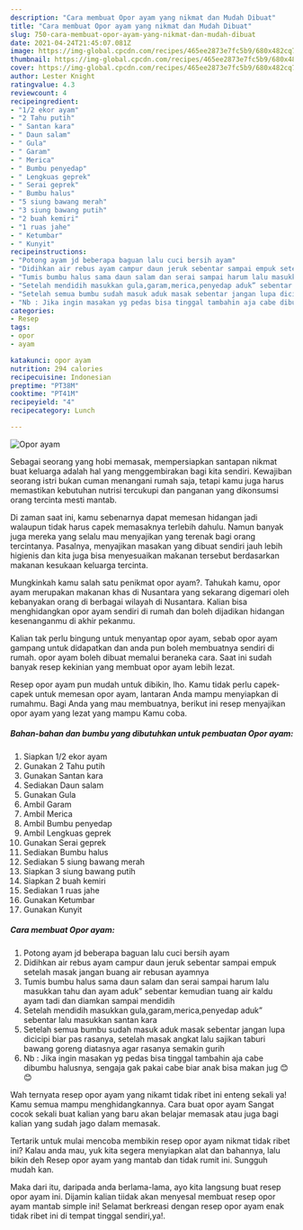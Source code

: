 ```yaml
---
description: "Cara membuat Opor ayam yang nikmat dan Mudah Dibuat"
title: "Cara membuat Opor ayam yang nikmat dan Mudah Dibuat"
slug: 750-cara-membuat-opor-ayam-yang-nikmat-dan-mudah-dibuat
date: 2021-04-24T21:45:07.081Z
image: https://img-global.cpcdn.com/recipes/465ee2873e7fc5b9/680x482cq70/opor-ayam-foto-resep-utama.jpg
thumbnail: https://img-global.cpcdn.com/recipes/465ee2873e7fc5b9/680x482cq70/opor-ayam-foto-resep-utama.jpg
cover: https://img-global.cpcdn.com/recipes/465ee2873e7fc5b9/680x482cq70/opor-ayam-foto-resep-utama.jpg
author: Lester Knight
ratingvalue: 4.3
reviewcount: 4
recipeingredient:
- "1/2 ekor ayam"
- "2 Tahu putih"
- " Santan kara"
- " Daun salam"
- " Gula"
- " Garam"
- " Merica"
- " Bumbu penyedap"
- " Lengkuas geprek"
- " Serai geprek"
- " Bumbu halus"
- "5 siung bawang merah"
- "3 siung bawang putih"
- "2 buah kemiri"
- "1 ruas jahe"
- " Ketumbar"
- " Kunyit"
recipeinstructions:
- "Potong ayam jd beberapa baguan lalu cuci bersih ayam"
- "Didihkan air rebus ayam campur daun jeruk sebentar sampai empuk setelah masak jangan buang air rebusan ayamnya"
- "Tumis bumbu halus sama daun salam dan serai sampai harum lalu masukkan tahu dan ayam aduk” sebentar kemudian tuang air kaldu ayam tadi dan diamkan sampai mendidih"
- "Setelah mendidih masukkan gula,garam,merica,penyedap aduk” sebentar lalu masukkan santan kara"
- "Setelah semua bumbu sudah masuk aduk masak sebentar jangan lupa dicicipi biar pas rasanya, setelah masak angkat lalu sajikan taburi bawang goreng diatasnya agar rasanya semakin gurih"
- "Nb : Jika ingin masakan yg pedas bisa tinggal tambahin aja cabe dibumbu halusnya, sengaja gak pakai cabe biar anak bisa makan jug 😊😊"
categories:
- Resep
tags:
- opor
- ayam

katakunci: opor ayam 
nutrition: 294 calories
recipecuisine: Indonesian
preptime: "PT38M"
cooktime: "PT41M"
recipeyield: "4"
recipecategory: Lunch

---
```



![Opor ayam](https://img-global.cpcdn.com/recipes/465ee2873e7fc5b9/680x482cq70/opor-ayam-foto-resep-utama.jpg)

Sebagai seorang yang hobi memasak, mempersiapkan santapan nikmat buat keluarga adalah hal yang menggembirakan bagi kita sendiri. Kewajiban seorang istri bukan cuman menangani rumah saja, tetapi kamu juga harus memastikan kebutuhan nutrisi tercukupi dan panganan yang dikonsumsi orang tercinta mesti mantab.

Di zaman  saat ini, kamu sebenarnya dapat memesan hidangan jadi walaupun tidak harus capek memasaknya terlebih dahulu. Namun banyak juga mereka yang selalu mau menyajikan yang terenak bagi orang tercintanya. Pasalnya, menyajikan masakan yang dibuat sendiri jauh lebih higienis dan kita juga bisa menyesuaikan makanan tersebut berdasarkan makanan kesukaan keluarga tercinta. 



Mungkinkah kamu salah satu penikmat opor ayam?. Tahukah kamu, opor ayam merupakan makanan khas di Nusantara yang sekarang digemari oleh kebanyakan orang di berbagai wilayah di Nusantara. Kalian bisa menghidangkan opor ayam sendiri di rumah dan boleh dijadikan hidangan kesenanganmu di akhir pekanmu.

Kalian tak perlu bingung untuk menyantap opor ayam, sebab opor ayam gampang untuk didapatkan dan anda pun boleh membuatnya sendiri di rumah. opor ayam boleh dibuat memalui beraneka cara. Saat ini sudah banyak resep kekinian yang membuat opor ayam lebih lezat.

Resep opor ayam pun mudah untuk dibikin, lho. Kamu tidak perlu capek-capek untuk memesan opor ayam, lantaran Anda mampu menyiapkan di rumahmu. Bagi Anda yang mau membuatnya, berikut ini resep menyajikan opor ayam yang lezat yang mampu Kamu coba.

<!--inarticleads1-->

##### Bahan-bahan dan bumbu yang dibutuhkan untuk pembuatan Opor ayam:

1. Siapkan 1/2 ekor ayam
1. Gunakan 2 Tahu putih
1. Gunakan  Santan kara
1. Sediakan  Daun salam
1. Gunakan  Gula
1. Ambil  Garam
1. Ambil  Merica
1. Ambil  Bumbu penyedap
1. Ambil  Lengkuas geprek
1. Gunakan  Serai geprek
1. Sediakan  Bumbu halus
1. Sediakan 5 siung bawang merah
1. Siapkan 3 siung bawang putih
1. Siapkan 2 buah kemiri
1. Sediakan 1 ruas jahe
1. Gunakan  Ketumbar
1. Gunakan  Kunyit




<!--inarticleads2-->

##### Cara membuat Opor ayam:

1. Potong ayam jd beberapa baguan lalu cuci bersih ayam
1. Didihkan air rebus ayam campur daun jeruk sebentar sampai empuk setelah masak jangan buang air rebusan ayamnya
1. Tumis bumbu halus sama daun salam dan serai sampai harum lalu masukkan tahu dan ayam aduk” sebentar kemudian tuang air kaldu ayam tadi dan diamkan sampai mendidih
1. Setelah mendidih masukkan gula,garam,merica,penyedap aduk” sebentar lalu masukkan santan kara
1. Setelah semua bumbu sudah masuk aduk masak sebentar jangan lupa dicicipi biar pas rasanya, setelah masak angkat lalu sajikan taburi bawang goreng diatasnya agar rasanya semakin gurih
1. Nb : Jika ingin masakan yg pedas bisa tinggal tambahin aja cabe dibumbu halusnya, sengaja gak pakai cabe biar anak bisa makan jug 😊😊




Wah ternyata resep opor ayam yang nikamt tidak ribet ini enteng sekali ya! Kamu semua mampu menghidangkannya. Cara buat opor ayam Sangat cocok sekali buat kalian yang baru akan belajar memasak atau juga bagi kalian yang sudah jago dalam memasak.

Tertarik untuk mulai mencoba membikin resep opor ayam nikmat tidak ribet ini? Kalau anda mau, yuk kita segera menyiapkan alat dan bahannya, lalu bikin deh Resep opor ayam yang mantab dan tidak rumit ini. Sungguh mudah kan. 

Maka dari itu, daripada anda berlama-lama, ayo kita langsung buat resep opor ayam ini. Dijamin kalian tiidak akan menyesal membuat resep opor ayam mantab simple ini! Selamat berkreasi dengan resep opor ayam enak tidak ribet ini di tempat tinggal sendiri,ya!.

